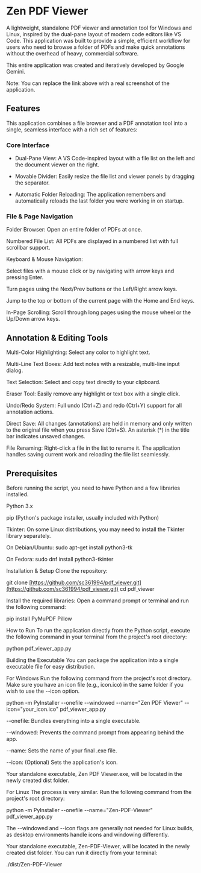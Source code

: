 # Zen PDF Viewer
A lightweight, standalone PDF viewer and annotation tool for Windows and Linux, inspired by the dual-pane layout of modern code editors like VS Code. This application was built to provide a simple, efficient workflow for users who need to browse a folder of PDFs and make quick annotations without the overhead of heavy, commercial software.

This entire application was created and iteratively developed by Google Gemini.

Note: You can replace the link above with a real screenshot of the application.

## Features
This application combines a file browser and a PDF annotation tool into a single, seamless interface with a rich set of features:

### Core Interface
- Dual-Pane View: A VS Code-inspired layout with a file list on the left and the document viewer on the right.

- Movable Divider: Easily resize the file list and viewer panels by dragging the separator.

- Automatic Folder Reloading: The application remembers and automatically reloads the last folder you were working in on startup.

### File & Page Navigation
Folder Browser: Open an entire folder of PDFs at once.

Numbered File List: All PDFs are displayed in a numbered list with full scrollbar support.

Keyboard & Mouse Navigation:

Select files with a mouse click or by navigating with arrow keys and pressing Enter.

Turn pages using the Next/Prev buttons or the Left/Right arrow keys.

Jump to the top or bottom of the current page with the Home and End keys.

In-Page Scrolling: Scroll through long pages using the mouse wheel or the Up/Down arrow keys.

## Annotation & Editing Tools
Multi-Color Highlighting: Select any color to highlight text.

Multi-Line Text Boxes: Add text notes with a resizable, multi-line input dialog.

Text Selection: Select and copy text directly to your clipboard.

Eraser Tool: Easily remove any highlight or text box with a single click.

Undo/Redo System: Full undo (Ctrl+Z) and redo (Ctrl+Y) support for all annotation actions.

Direct Save: All changes (annotations) are held in memory and only written to the original file when you press Save (Ctrl+S). An asterisk (*) in the title bar indicates unsaved changes.

File Renaming: Right-click a file in the list to rename it. The application handles saving current work and reloading the file list seamlessly.

## Prerequisites
Before running the script, you need to have Python and a few libraries installed.

Python 3.x

pip (Python's package installer, usually included with Python)

Tkinter: On some Linux distributions, you may need to install the Tkinter library separately.

On Debian/Ubuntu: sudo apt-get install python3-tk

On Fedora: sudo dnf install python3-tkinter

Installation & Setup
Clone the repository:

git clone [https://github.com/sc361994/pdf_viewer.git](https://github.com/sc361994/pdf_viewer.git)
cd pdf_viewer

Install the required libraries:
Open a command prompt or terminal and run the following command:

pip install PyMuPDF Pillow

How to Run
To run the application directly from the Python script, execute the following command in your terminal from the project's root directory:

python pdf_viewer_app.py

Building the Executable
You can package the application into a single executable file for easy distribution.

For Windows
Run the following command from the project's root directory. Make sure you have an icon file (e.g., icon.ico) in the same folder if you wish to use the --icon option.

python -m PyInstaller --onefile --windowed --name="Zen PDF Viewer" --icon="your_icon.ico" pdf_viewer_app.py

--onefile: Bundles everything into a single executable.

--windowed: Prevents the command prompt from appearing behind the app.

--name: Sets the name of your final .exe file.

--icon: (Optional) Sets the application's icon.

Your standalone executable, Zen PDF Viewer.exe, will be located in the newly created dist folder.

For Linux
The process is very similar. Run the following command from the project's root directory:

python -m PyInstaller --onefile --name="Zen-PDF-Viewer" pdf_viewer_app.py

The --windowed and --icon flags are generally not needed for Linux builds, as desktop environments handle icons and windowing differently.

Your standalone executable, Zen-PDF-Viewer, will be located in the newly created dist folder. You can run it directly from your terminal:

./dist/Zen-PDF-Viewer
